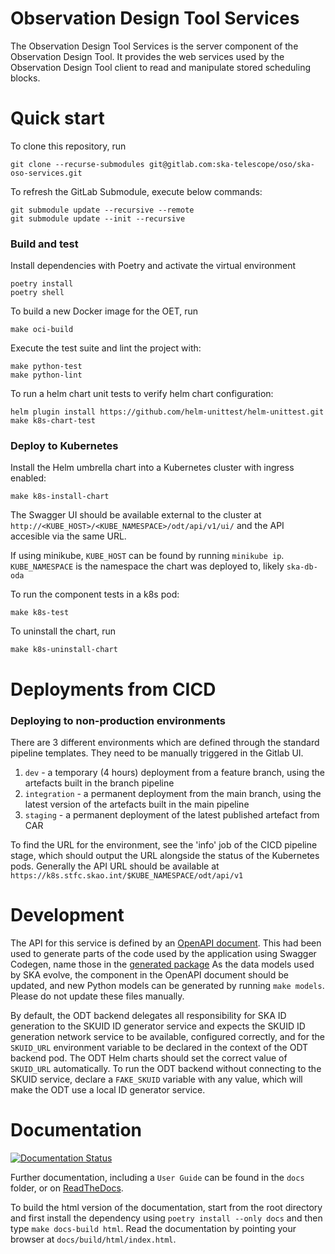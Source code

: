 Observation Design Tool Services
================================

The Observation Design Tool Services is the server component of the
Observation Design Tool. It provides the web services used by the
Observation Design Tool client to read and manipulate stored
scheduling blocks.

# Quick start
To clone this repository, run

```
git clone --recurse-submodules git@gitlab.com:ska-telescope/oso/ska-oso-services.git
```

To refresh the GitLab Submodule, execute below commands:

```
git submodule update --recursive --remote
git submodule update --init --recursive
```

### Build and test

Install dependencies with Poetry and activate the virtual environment

```
poetry install
poetry shell
```

To build a new Docker image for the OET, run

```
make oci-build
```

Execute the test suite and lint the project with:

```
make python-test
make python-lint
```

To run a helm chart unit tests to verify helm chart configuration:

```
helm plugin install https://github.com/helm-unittest/helm-unittest.git
make k8s-chart-test
```

### Deploy to Kubernetes

Install the Helm umbrella chart into a Kubernetes cluster with ingress enabled:

```
make k8s-install-chart
```

The Swagger UI should be available external to the cluster at `http://<KUBE_HOST>/<KUBE_NAMESPACE>/odt/api/v1/ui/` and the API accesible via the same URL.

If using minikube, `KUBE_HOST` can be found by running `minikube ip`. 
`KUBE_NAMESPACE` is the namespace the chart was deployed to, likely `ska-db-oda`

To run the component tests in a k8s pod:

```
make k8s-test
```

To uninstall the chart, run

```
make k8s-uninstall-chart
```

# Deployments from CICD

### Deploying to non-production environments

There are 3 different environments which are defined through the standard pipeline templates. They need to be manually triggered in the Gitlab UI.

1. `dev` - a temporary (4 hours) deployment from a feature branch, using the artefacts built in the branch pipeline
2. `integration` - a permanent deployment from the main branch, using the latest version of the artefacts built in the main pipeline
3. `staging` - a permanent deployment of the latest published artefact from CAR

To find the URL for the environment, see the 'info' job of the CICD pipeline stage, which should output the URL alongside the status of the Kubernetes pods.
Generally the API URL should be available at  `https://k8s.stfc.skao.int/$KUBE_NAMESPACE/odt/api/v1`


# Development

The API for this service is defined by an [OpenAPI document](src/ska_oso_services/openapi/odt-openapi-v1.yaml).
This had been used to generate parts of the code used by the application using Swagger Codegen, name those in the [generated package](src/ska_oso_services/odt/generated)
As the data models used by SKA evolve, the component in the OpenAPI document should be updated, and new Python models can be generated by running `make models`. Please do not update these files manually.

By default, the ODT backend delegates all responsibility for SKA ID generation to the SKUID ID generator service and
expects the SKUID ID  generation network service to be available, configured correctly, and for the `SKUID_URL`
environment variable to be  declared in the context of the ODT backend pod. The ODT Helm charts should set the correct
value of `SKUID_URL` automatically. To run the ODT backend without connecting to the SKUID service, declare a
`FAKE_SKUID` variable with any value, which will make the ODT use a local ID generator service.


# Documentation

[![Documentation Status](https://readthedocs.org/projects/ska-telescope-ska-oso-odt-services/badge/?version=latest)](https://developer.skao.int/projects/ska-oso-odt-services/en/latest/?badge=latest)

Further documentation, including a ``User Guide`` can be found in the 
``docs`` folder, or on [ReadTheDocs](https://developer.skao.int/projects/ska-ost-senscalc/en/latest/?badge=latest). 

To build the html version of the documentation, start 
from the root directory and first install the dependency using 
``poetry install --only docs`` and then type ``make docs-build html``. Read the documentation by pointing your browser
at ``docs/build/html/index.html``.
